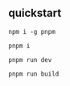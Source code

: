 <!--
 * @Author: tackchen
 * @Date: 2022-08-03 21:22:27
 * @Description: Coding something
-->
## quickstart

```
npm i -g pnpm
```

```
pnpm i

pnpm run dev

pnpm run build
```